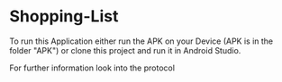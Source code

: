 # Shopping-List

To run this Application either run the APK on your Device (APK is in the folder "APK") or clone this project and run it in Android Studio.

For further information look into the protocol

